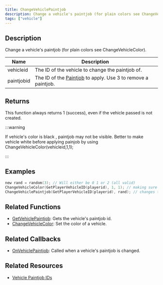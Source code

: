 ```yaml
---
title: ChangeVehiclePaintjob
description: Change a vehicle's paintjob (for plain colors see ChangeVehicleColor).
tags: ["vehicle"]
---
```


## Description

Change a vehicle's paintjob (for plain colors see ChangeVehicleColor).

| Name       | Description                                                                            |
| ---------- | -------------------------------------------------------------------------------------- |
| vehicleid  | The ID of the vehicle to change the paintjob of.                                       |
| paintjobid | The ID of the [Paintjob](../resources/paintjobs) to apply. Use 3 to remove a paintjob. |

## Returns

This function always returns 1 (success), even if the vehicle passed is not created.

:::warning

If vehicle's color is black , paintjob may not be visible. Better to make vehicle white before applying painjob by using ChangeVehicleColor(vehicleid,1,1);

:::

## Examples

```c
new rand = random(3); // Will either be 0 1 or 2 (all valid)
ChangeVehicleColor(GetPlayerVehicleID(playerid), 1, 1); // making sure it is white for better result
ChangeVehiclePaintjob(GetPlayerVehicleID(playerid), rand); // changes the paintjob of the player's current vehicle to a random one
```

## Related Functions

- [GetVehiclePaintjob](GetVehiclePaintjob): Gets the vehicle's paintjob id.
- [ChangeVehicleColor](ChangeVehicleColor): Set the color of a vehicle.

## Related Callbacks

- [OnVehiclePaintjob](../callbacks/OnVehiclePaintjob): Called when a vehicle's paintjob is changed.

## Related Resources

- [Vehicle Paintjob IDs](../resources/paintjobs)
